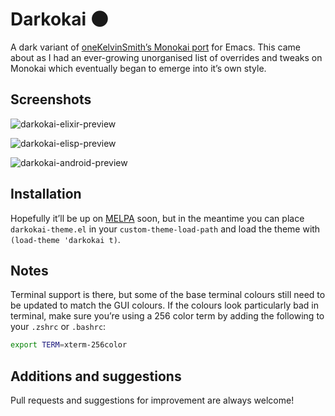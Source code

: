 # Darkokai 🌑
A dark variant of [oneKelvinSmith’s Monokai port](https://github.com/oneKelvinSmith/monokai-emacs) for Emacs. This came about as I had an ever-growing unorganised list of overrides and tweaks on Monokai which eventually began to emerge into it’s own style.

## Screenshots

![darkokai-elixir-preview](/../screenshots/elixir-example.png)

![darkokai-elisp-preview](/../screenshots/elisp-example.png)

![darkokai-android-preview](/../screenshots/android-example.png)

## Installation

Hopefully it’ll be up on [MELPA](https://melpa.org) soon, but in the meantime you can place `darkokai-theme.el` in your `custom-theme-load-path` and load the theme with `(load-theme 'darkokai t)`.

## Notes

Terminal support is there, but some of the base terminal colours still need to be updated to match the GUI colours. If the colours look particularly bad in terminal, make sure you’re using a 256 color term by adding the following to your `.zshrc` or `.bashrc`:

```bash
export TERM=xterm-256color
```

## Additions and suggestions

Pull requests and suggestions for improvement are always welcome!
